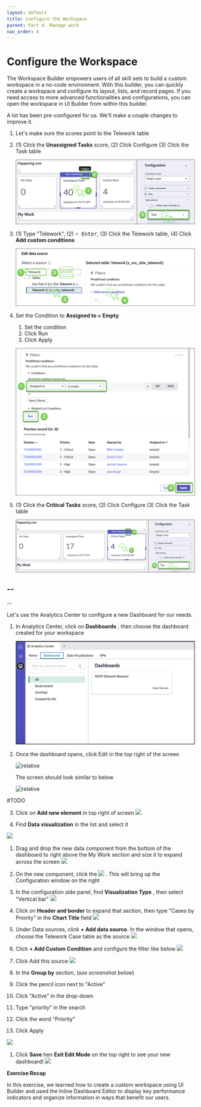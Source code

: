 ```yaml
---
layout: default
title: Configure the Workspace
parent: Part 4. Manage work
nav_order: 4
---
```

# Configure the Workspace

The Workspace Builder empowers users of all skill sets to build a custom workspace in a no-code environment. With this builder, you can quickly create a workspace and configure its layout, lists, and record pages. If you need access to more advanced functionalities and configurations, you can open the workspace in UI Builder from within this builder.

A lot has been pre-configured for us. We'll make a couple changes to improve it.

1. Let's make sure the scores point to the Telework table

2. (1) Click the **Unassigned Tasks** score, (2) Click Configure (3) Click the Task table

    ![relative](workspace/Edit_Visualization_Unassigned.png)

3. (1) Type "Telework", (2) <kbd>⏎ Enter</kbd>, (3) Click the Telework table, (4) Click **Add custom conditions**

    ![relative](workspace/edit_data_source.png)

4. Set the Condition to **Assigned to = Empty**
    1. Set the condition
    2. Click Run
    3. Click Apply

    ![relative](workspace/apply_data_source_filter_condition.png)

5. (1) Click the **Critical Tasks** score, (2) Click Configure (3) Click the Task table

    ![relative](workspace/Edit_Visualization_Critical_Tasks.png)




--
--
--


Let's use the Analytics Center to configure a new Dashboard for our needs.

1. In Analytics Center, click on **Dashboards** , then choose the dashboard created for your workspace

    ![relative](Analytics_Center/In_Analytics_Center_Click_Dashboards.png)

2. Once the dashboard opens, click Edit in the top right of the screen

    ![relative](images/When_Dashboard_opens_Click_Edit.png)

    The screen should look similar to below

    ![relative](images/Screen_should_look_like_below.png)

#TODO

3. Click on **Add new element** in top right of screen
 ![](RackMultipart20221028-1-d1lmac_html_dbf37376499b10de.png)


4. Find **Data visualization** in the list and select it

![](RackMultipart20221028-1-d1lmac_html_f58161d1b5d9aee6.png)

1. Drag and drop the new data component from the bottom of the dashboard to right above the My Work section and size it to expand across the screen
 ![](RackMultipart20221028-1-d1lmac_html_7aa98cf4aed1ec34.png)
2. On the new component, click the ![](RackMultipart20221028-1-d1lmac_html_171eaa728617e887.png) . This will bring up the Configuration window on the right


3. In the configuration side panel, find **Visualization Type** , then select "Vertical bar"
 ![](RackMultipart20221028-1-d1lmac_html_781cd81ae7739227.png)


4. Click on **Header and border** to expand that section, then type "Cases by Priority" in the **Chart Title** field
 ![](RackMultipart20221028-1-d1lmac_html_46186d643ea3f822.png)


5. Under Data sources, click **+ Add data source**. In the window that opens, choose the Telework Case table as the source
 ![](RackMultipart20221028-1-d1lmac_html_7da045a3637fba4c.png)


6. Click **+ Add Custom Condition** and configure the filter like below
 ![](RackMultipart20221028-1-d1lmac_html_3e95e6be255f6478.png)


7. Click Add this source
 ![](RackMultipart20221028-1-d1lmac_html_7eccac64d95d8404.png)


8. In the **Group by** section, (_see screenshot below_)

  1. Click the pencil icon next to "Active"
  2. Click "Active" in the drop-down
  3. Type "priority" in the search
  4. Click the word "Priority"
  5. Click Apply

 ![](RackMultipart20221028-1-d1lmac_html_7fa49a243f63f588.png)

1. Click **Save** hen **Exit Edit Mode** on the top right to see your new dashboard!
 ![](RackMultipart20221028-1-d1lmac_html_c83dbcb19db33f5.png)

**Exercise Recap**

In this exercise, we learned how to create a custom workspace using UI Builder and used the Inline Dashboard Editor to display key performance indicators and organize information in ways that benefit our users.

